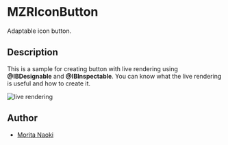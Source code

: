 MZRIconButton
=============

Adaptable icon button.

## Description

This is a sample for creating button with live rendering using **@IBDesignable** and **@IBInspectable**. You can know what the live rendering is useful and how to create it.

![live rendering](https://raw.githubusercontent.com/morizotter/MZRIconButton/assets/view.png)

## Author

- [Morita Naoki](http://moritanaoki.org)
